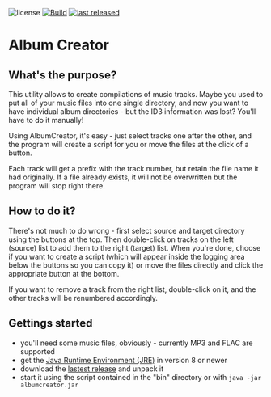![license](https://img.shields.io/github/license/mathisdt/albumcreator.svg?style=flat) [![Build](https://github.com/mathisdt/albumcreator/actions/workflows/build.yaml/badge.svg)](https://github.com/mathisdt/albumcreator/actions) [![last released](https://img.shields.io/github/release-date/mathisdt/albumcreator.svg?label=last%20released&style=flat)](https://github.com/mathisdt/albumcreator/releases)

# Album Creator

## What's the purpose?

This utility allows to create compilations of music tracks.
Maybe you used to put all of your music files into one single
directory, and now you want to have individual album directories -
but the ID3 information was lost? You'll have to do it manually!

Using AlbumCreator, it's easy - just select tracks one after the other,
and the program will create a script for you or move the files at the
click of a button.

Each track will get a prefix with the track number, but retain the file
name it had originally. If a file already exists, it will not be overwritten
but the program will stop right there.

## How to do it?

There's not much to do wrong - first select source and target directory using
the buttons at the top. Then double-click on tracks on the left (source)
list to add them to the right (target) list. When you're done,
choose if you want to create a script (which will appear inside the
logging area below the buttons so you can copy it) or move the files
directly and click the appropriate button at the bottom.

If you want to remove a track from the right list, double-click on it, and
the other tracks will be renumbered accordingly.

## Gettings started

* you'll need some music files, obviously - currently MP3 and FLAC are supported
* get the [Java Runtime Environment (JRE)](http://java.com/) in version 8 or newer
* download the [lastest release](https://github.com/mathisdt/albumcreator/releases/latest)
  and unpack it
* start it using the script contained in the "bin" directory or with `java -jar albumcreator.jar`
